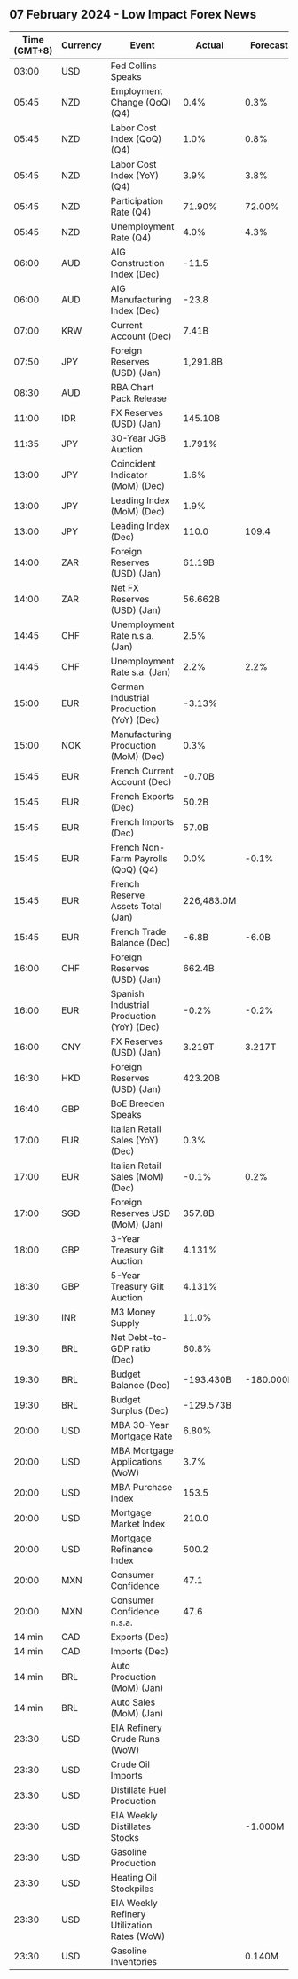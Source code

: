 ## 07 February 2024 - Low Impact Forex News

| Time (GMT+8) | Currency | Event | Actual | Forecast | Previous |
|------|----------|-------|--------|----------|----------|
| 03:00 | USD | Fed Collins Speaks |  |  |  |
| 05:45 | NZD | Employment Change (QoQ) (Q4) | 0.4% | 0.3% | -0.1% |
| 05:45 | NZD | Labor Cost Index (QoQ) (Q4) | 1.0% | 0.8% | 0.8% |
| 05:45 | NZD | Labor Cost Index (YoY) (Q4) | 3.9% | 3.8% | 4.1% |
| 05:45 | NZD | Participation Rate (Q4) | 71.90% | 72.00% | 72.00% |
| 05:45 | NZD | Unemployment Rate (Q4) | 4.0% | 4.3% | 3.9% |
| 06:00 | AUD | AIG Construction Index (Dec) | -11.5 |  | -22.2 |
| 06:00 | AUD | AIG Manufacturing Index (Dec) | -23.8 |  | -25.3 |
| 07:00 | KRW | Current Account (Dec) | 7.41B |  | 4.06B |
| 07:50 | JPY | Foreign Reserves (USD) (Jan) | 1,291.8B |  | 1,294.6B |
| 08:30 | AUD | RBA Chart Pack Release |  |  |  |
| 11:00 | IDR | FX Reserves (USD) (Jan) | 145.10B |  | 146.40B |
| 11:35 | JPY | 30-Year JGB Auction | 1.791% |  | 1.629% |
| 13:00 | JPY | Coincident Indicator (MoM) (Dec) | 1.6% |  | -1.3% |
| 13:00 | JPY | Leading Index (MoM) (Dec) | 1.9% |  | -0.9% |
| 13:00 | JPY | Leading Index (Dec) | 110.0 | 109.4 | 107.6 |
| 14:00 | ZAR | Foreign Reserves (USD) (Jan) | 61.19B |  | 62.52B |
| 14:00 | ZAR | Net FX Reserves (USD) (Jan) | 56.662B |  | 56.900B |
| 14:45 | CHF | Unemployment Rate n.s.a. (Jan) | 2.5% |  | 2.3% |
| 14:45 | CHF | Unemployment Rate s.a. (Jan) | 2.2% | 2.2% | 2.2% |
| 15:00 | EUR | German Industrial Production (YoY) (Dec) | -3.13% |  | -4.37% |
| 15:00 | NOK | Manufacturing Production (MoM) (Dec) | 0.3% |  | -0.2% |
| 15:45 | EUR | French Current Account (Dec) | -0.70B |  | -2.90B |
| 15:45 | EUR | French Exports (Dec) | 50.2B |  | 49.6B |
| 15:45 | EUR | French Imports (Dec) | 57.0B |  | 55.6B |
| 15:45 | EUR | French Non-Farm Payrolls (QoQ) (Q4) | 0.0% | -0.1% | 0.1% |
| 15:45 | EUR | French Reserve Assets Total (Jan) | 226,483.0M |  | 223,167.0M |
| 15:45 | EUR | French Trade Balance (Dec) | -6.8B | -6.0B | -5.9B |
| 16:00 | CHF | Foreign Reserves (USD) (Jan) | 662.4B |  | 654.2B |
| 16:00 | EUR | Spanish Industrial Production (YoY) (Dec) | -0.2% | -0.2% | 0.9% |
| 16:00 | CNY | FX Reserves (USD) (Jan) | 3.219T | 3.217T | 3.238T |
| 16:30 | HKD | Foreign Reserves (USD) (Jan) | 423.20B |  | 425.60B |
| 16:40 | GBP | BoE Breeden Speaks |  |  |  |
| 17:00 | EUR | Italian Retail Sales (YoY) (Dec) | 0.3% |  | 1.4% |
| 17:00 | EUR | Italian Retail Sales (MoM) (Dec) | -0.1% | 0.2% | 0.3% |
| 17:00 | SGD | Foreign Reserves USD (MoM) (Jan) | 357.8B |  | 351.0B |
| 18:00 | GBP | 3-Year Treasury Gilt Auction | 4.131% |  | 3.887% |
| 18:30 | GBP | 5-Year Treasury Gilt Auction | 4.131% |  | 3.946% |
| 19:30 | INR | M3 Money Supply | 11.0% |  | -44.6% |
| 19:30 | BRL | Net Debt-to-GDP ratio (Dec) | 60.8% |  | 59.5% |
| 19:30 | BRL | Budget Balance (Dec) | -193.430B | -180.000B | -80.887B |
| 19:30 | BRL | Budget Surplus (Dec) | -129.573B |  | -37.270B |
| 20:00 | USD | MBA 30-Year Mortgage Rate | 6.80% |  | 6.78% |
| 20:00 | USD | MBA Mortgage Applications (WoW) | 3.7% |  | -7.2% |
| 20:00 | USD | MBA Purchase Index | 153.5 |  | 154.5 |
| 20:00 | USD | Mortgage Market Index | 210.0 |  | 202.5 |
| 20:00 | USD | Mortgage Refinance Index | 500.2 |  | 445.6 |
| 20:00 | MXN | Consumer Confidence | 47.1 |  | 46.8 |
| 20:00 | MXN | Consumer Confidence n.s.a. | 47.6 |  | 47.2 |
| 14 min | CAD | Exports (Dec) |  |  | 65.74B |
| 14 min | CAD | Imports (Dec) |  |  | 64.17B |
| 14 min | BRL | Auto Production (MoM) (Jan) |  |  | -15.3% |
| 14 min | BRL | Auto Sales (MoM) (Jan) |  |  | 16.9% |
| 23:30 | USD | EIA Refinery Crude Runs (WoW) |  |  | -0.428M |
| 23:30 | USD | Crude Oil Imports |  |  | 0.565M |
| 23:30 | USD | Distillate Fuel Production |  |  | -0.115M |
| 23:30 | USD | EIA Weekly Distillates Stocks |  | -1.000M | -2.542M |
| 23:30 | USD | Gasoline Production |  |  | 0.956M |
| 23:30 | USD | Heating Oil Stockpiles |  |  | 0.456M |
| 23:30 | USD | EIA Weekly Refinery Utilization Rates (WoW) |  |  | -2.6% |
| 23:30 | USD | Gasoline Inventories |  | 0.140M | 1.156M |
